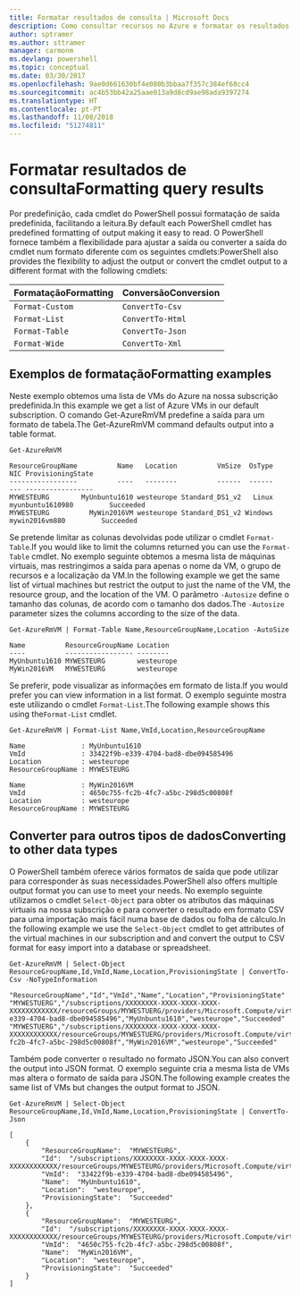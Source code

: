 ```yaml
---
title: Formatar resultados de consulta | Microsoft Docs
description: Como consultar recursos no Azure e formatar os resultados.
author: sptramer
ms.author: sttramer
manager: carmonm
ms.devlang: powershell
ms.topic: conceptual
ms.date: 03/30/2017
ms.openlocfilehash: 9ae0d661630bf4e080b3bbaa7f357c384ef68cc4
ms.sourcegitcommit: ac4b53bb42a25aae013a9d8cd9ae98ada9397274
ms.translationtype: HT
ms.contentlocale: pt-PT
ms.lasthandoff: 11/08/2018
ms.locfileid: "51274811"
---
```

# <a name="formatting-query-results"></a><span data-ttu-id="d2140-103">Formatar resultados de consulta</span><span class="sxs-lookup"><span data-stu-id="d2140-103">Formatting query results</span></span>

<span data-ttu-id="d2140-104">Por predefinição, cada cmdlet do PowerShell possui formatação de saída predefinida, facilitando a leitura.</span><span class="sxs-lookup"><span data-stu-id="d2140-104">By default each PowerShell cmdlet has predefined formatting of output making it easy to read.</span></span>  <span data-ttu-id="d2140-105">O PowerShell fornece também a flexibilidade para ajustar a saída ou converter a saída do cmdlet num formato diferente com os seguintes cmdlets:</span><span class="sxs-lookup"><span data-stu-id="d2140-105">PowerShell also provides the flexibility to adjust the output or convert the cmdlet output to a different format with the following cmdlets:</span></span>

| <span data-ttu-id="d2140-106">Formatação</span><span class="sxs-lookup"><span data-stu-id="d2140-106">Formatting</span></span>      | <span data-ttu-id="d2140-107">Conversão</span><span class="sxs-lookup"><span data-stu-id="d2140-107">Conversion</span></span>       |
|-----------------|------------------|
| `Format-Custom` | `ConvertTo-Csv`  |
| `Format-List`   | `ConvertTo-Html` |
| `Format-Table`  | `ConvertTo-Json` |
| `Format-Wide`   | `ConvertTo-Xml`  |

## <a name="formatting-examples"></a><span data-ttu-id="d2140-108">Exemplos de formatação</span><span class="sxs-lookup"><span data-stu-id="d2140-108">Formatting examples</span></span>

<span data-ttu-id="d2140-109">Neste exemplo obtemos uma lista de VMs do Azure na nossa subscrição predefinida.</span><span class="sxs-lookup"><span data-stu-id="d2140-109">In this example we get a list of Azure VMs in our default subscription.</span></span>  <span data-ttu-id="d2140-110">O comando Get-AzureRmVM predefine a saída para um formato de tabela.</span><span class="sxs-lookup"><span data-stu-id="d2140-110">The Get-AzureRmVM command defaults output into a table format.</span></span>

```powershell-interactive
Get-AzureRmVM
```

```output
ResourceGroupName          Name   Location          VmSize  OsType              NIC ProvisioningState
-----------------          ----   --------          ------  ------              --- -----------------
MYWESTEURG        MyUnbuntu1610 westeurope Standard_DS1_v2   Linux myunbuntu1610980         Succeeded
MYWESTEURG          MyWin2016VM westeurope Standard_DS1_v2 Windows   mywin2016vm880         Succeeded
```

<span data-ttu-id="d2140-111">Se pretende limitar as colunas devolvidas pode utilizar o cmdlet `Format-Table`.</span><span class="sxs-lookup"><span data-stu-id="d2140-111">If you would like to limit the columns returned you can use the `Format-Table` cmdlet.</span></span> <span data-ttu-id="d2140-112">No exemplo seguinte obtemos a mesma lista de máquinas virtuais, mas restringimos a saída para apenas o nome da VM, o grupo de recursos e a localização da VM.</span><span class="sxs-lookup"><span data-stu-id="d2140-112">In the following example we get the same list of virtual machines but restrict the output to just the name of the VM, the resource group, and the location of the VM.</span></span>  <span data-ttu-id="d2140-113">O parâmetro `-Autosize` define o tamanho das colunas, de acordo com o tamanho dos dados.</span><span class="sxs-lookup"><span data-stu-id="d2140-113">The `-Autosize` parameter sizes the columns according to the size of the data.</span></span>

```powershell-interactive
Get-AzureRmVM | Format-Table Name,ResourceGroupName,Location -AutoSize
```

```output
Name          ResourceGroupName Location
----          ----------------- --------
MyUnbuntu1610 MYWESTEURG        westeurope
MyWin2016VM   MYWESTEURG        westeurope
```

<span data-ttu-id="d2140-114">Se preferir, pode visualizar as informações em formato de lista.</span><span class="sxs-lookup"><span data-stu-id="d2140-114">If you would prefer you can view information in a list format.</span></span> <span data-ttu-id="d2140-115">O exemplo seguinte mostra este utilizando o cmdlet `Format-List`.</span><span class="sxs-lookup"><span data-stu-id="d2140-115">The following example shows this using the`Format-List` cmdlet.</span></span>

```powershell-interactive
Get-AzureRmVM | Format-List Name,VmId,Location,ResourceGroupName
```

```output
Name              : MyUnbuntu1610
VmId              : 33422f9b-e339-4704-bad8-dbe094585496
Location          : westeurope
ResourceGroupName : MYWESTEURG

Name              : MyWin2016VM
VmId              : 4650c755-fc2b-4fc7-a5bc-298d5c00808f
Location          : westeurope
ResourceGroupName : MYWESTEURG
```

## <a name="converting-to-other-data-types"></a><span data-ttu-id="d2140-116">Converter para outros tipos de dados</span><span class="sxs-lookup"><span data-stu-id="d2140-116">Converting to other data types</span></span>

<span data-ttu-id="d2140-117">O PowerShell também oferece vários formatos de saída que pode utilizar para corresponder às suas necessidades.</span><span class="sxs-lookup"><span data-stu-id="d2140-117">PowerShell also offers multiple output format you can use to meet your needs.</span></span>  <span data-ttu-id="d2140-118">No exemplo seguinte utilizamos o cmdlet `Select-Object` para obter os atributos das máquinas virtuais na nossa subscrição e para converter o resultado em formato CSV para uma importação mais fácil numa base de dados ou folha de cálculo.</span><span class="sxs-lookup"><span data-stu-id="d2140-118">In the following example we use the `Select-Object` cmdlet to get attributes of the virtual machines in our subscription and and convert the output to CSV format for easy import into a database or spreadsheet.</span></span>

```powershell-interactive
Get-AzureRmVM | Select-Object ResourceGroupName,Id,VmId,Name,Location,ProvisioningState | ConvertTo-Csv -NoTypeInformation
```

```output
"ResourceGroupName","Id","VmId","Name","Location","ProvisioningState"
"MYWESTUERG","/subscriptions/XXXXXXXX-XXXX-XXXX-XXXX-XXXXXXXXXXXX/resourceGroups/MYWESTUERG/providers/Microsoft.Compute/virtualMachines/MyUnbuntu1610","33422f9b-e339-4704-bad8-dbe094585496","MyUnbuntu1610","westeurope","Succeeded"
"MYWESTUERG","/subscriptions/XXXXXXXX-XXXX-XXXX-XXXX-XXXXXXXXXXXX/resourceGroups/MYWESTUERG/providers/Microsoft.Compute/virtualMachines/MyWin2016VM","4650c755-fc2b-4fc7-a5bc-298d5c00808f","MyWin2016VM","westeurope","Succeeded"
```

<span data-ttu-id="d2140-119">Também pode converter o resultado no formato JSON.</span><span class="sxs-lookup"><span data-stu-id="d2140-119">You can also convert the output into JSON format.</span></span>  <span data-ttu-id="d2140-120">O exemplo seguinte cria a mesma lista de VMs mas altera o formato de saída para JSON.</span><span class="sxs-lookup"><span data-stu-id="d2140-120">The following example creates the same list of VMs but changes the output format to JSON.</span></span>

```powershell-interactive
Get-AzureRmVM | Select-Object ResourceGroupName,Id,VmId,Name,Location,ProvisioningState | ConvertTo-Json
```

```output
[
    {
        "ResourceGroupName":  "MYWESTEURG",
        "Id":  "/subscriptions/XXXXXXXX-XXXX-XXXX-XXXX-XXXXXXXXXXXX/resourceGroups/MYWESTEURG/providers/Microsoft.Compute/virtualMachines/MyUnbuntu1610",
        "VmId":  "33422f9b-e339-4704-bad8-dbe094585496",
        "Name":  "MyUnbuntu1610",
        "Location":  "westeurope",
        "ProvisioningState":  "Succeeded"
    },
    {
        "ResourceGroupName":  "MYWESTEURG",
        "Id":  "/subscriptions/XXXXXXXX-XXXX-XXXX-XXXX-XXXXXXXXXXXX/resourceGroups/MYWESTEURG/providers/Microsoft.Compute/virtualMachines/MyWin2016VM",
        "VmId":  "4650c755-fc2b-4fc7-a5bc-298d5c00808f",
        "Name":  "MyWin2016VM",
        "Location":  "westeurope",
        "ProvisioningState":  "Succeeded"
    }
]
```
